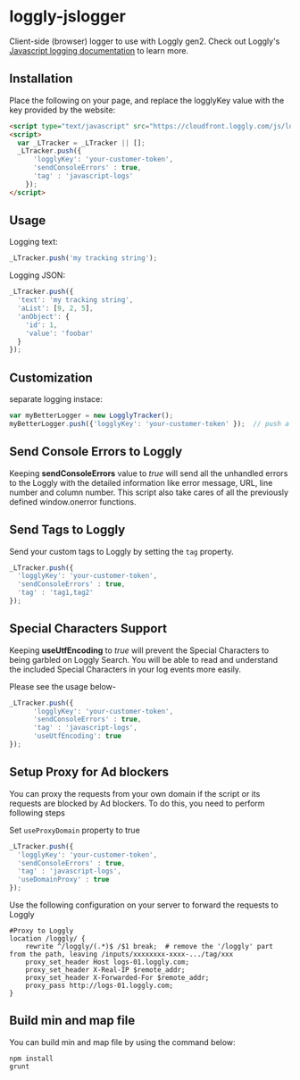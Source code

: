 loggly-jslogger
===============

Client-side (browser) logger to use with Loggly gen2. Check out Loggly's [Javascript logging documentation](https://www.loggly.com/docs/javascript/) to learn more. 

Installation
------------

Place the following on your page, and replace the logglyKey value with the key provided by the website:
```html
<script type="text/javascript" src="https://cloudfront.loggly.com/js/loggly.tracker-latest.min.js" async></script>
<script>
  var _LTracker = _LTracker || [];
  _LTracker.push({
      'logglyKey': 'your-customer-token',
      'sendConsoleErrors' : true,
      'tag' : 'javascript-logs'
    });
</script>
```
Usage
-----
Logging text:
```javascript
_LTracker.push('my tracking string');
```

Logging JSON:
```javascript
_LTracker.push({
  'text': 'my tracking string',
  'aList': [9, 2, 5],
  'anObject': {
    'id': 1,
    'value': 'foobar'
  }
});
```

Customization
-------------

separate logging instace:
```javascript
var myBetterLogger = new LogglyTracker();
myBetterLogger.push({'logglyKey': 'your-customer-token' });  // push a loggly key to initialize
```

Send Console Errors to Loggly
----
Keeping <strong>sendConsoleErrors</strong> value to <i>true</i> will send all the unhandled errors to the Loggly with the detailed information like error message, URL, line number and column number. This script also take cares of all the previously defined window.onerror functions. 

Send Tags to Loggly
----

Send your custom tags to Loggly by setting the `tag` property.

```Javascript
_LTracker.push({
  'logglyKey': 'your-customer-token',
  'sendConsoleErrors' : true,
  'tag' : 'tag1,tag2'
});
```

Special Characters Support
----
Keeping <strong>useUtfEncoding</strong> to <i>true</i> will prevent the Special Characters to being garbled on Loggly Search. You will be able to read and understand the included Special Characters in your log events more easily.

Please see the usage  below-

```Javascript
_LTracker.push({
      'logglyKey': 'your-customer-token',
      'sendConsoleErrors' : true,
      'tag' : 'javascript-logs',
      'useUtfEncoding': true
});
```

Setup Proxy for Ad blockers
----------
You can proxy the requests from your own domain if the script or its requests are blocked by Ad blockers. To do this, you need to perform following steps

Set `useProxyDomain` property to true

```Javascript
_LTracker.push({
  'logglyKey': 'your-customer-token',
  'sendConsoleErrors' : true,
  'tag' : 'javascript-logs',
  'useDomainProxy' : true
});
```

Use the following configuration on your server to forward the requests to Loggly

```
#Proxy to Loggly
location /loggly/ {
    rewrite ^/loggly/(.*)$ /$1 break;  # remove the '/loggly' part from the path, leaving /inputs/xxxxxxxx-xxxx-.../tag/xxx
	proxy_set_header Host logs-01.loggly.com;
	proxy_set_header X-Real-IP $remote_addr;
	proxy_set_header X-Forwarded-For $remote_addr;
	proxy_pass http://logs-01.loggly.com;
}
```

Build min and map file
----------
You can build min and map file by using the command below:
```
npm install
grunt
```
